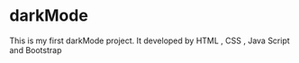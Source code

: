 # darkMode
This is my first darkMode project. It developed by HTML , CSS , Java Script and Bootstrap

